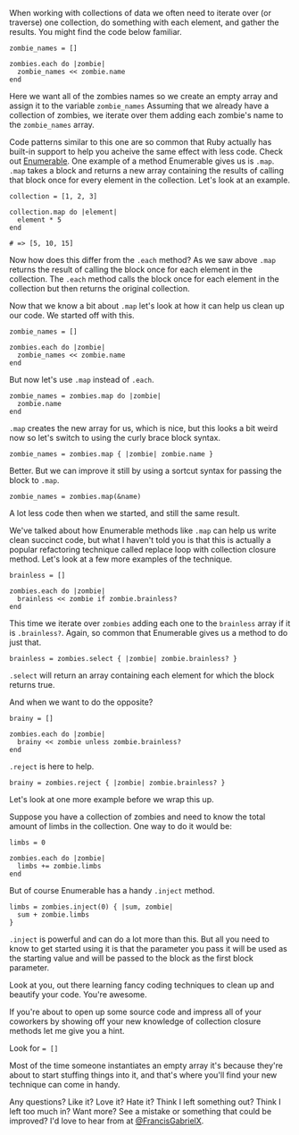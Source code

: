 
When working with collections of data we often need to iterate over (or traverse) one collection, do something with each element, and gather the results. You might find the code below familiar.

```prettyprint lang-ruby
zombie_names = []

zombies.each do |zombie|
  zombie_names << zombie.name
end
```

Here we want all of the zombies names so we create an empty array and assign it to the variable ```zombie_names``` Assuming that we already have a collection of zombies, we iterate over them adding each zombie's name to the ```zombie_names``` array.

Code patterns similar to this one are so common that Ruby actually has built-in support to help you acheive the same effect with less code. Check out [Enumerable](http://ruby-doc.org/core-1.9.3/Enumerable.html). One example of a method Enumerable gives us is ```.map```. ```.map``` takes a block and returns a new array containing the results of calling that block once for every element in the collection. Let's look at an example.

```prettyprint lang-ruby
collection = [1, 2, 3]

collection.map do |element|
  element * 5
end

# => [5, 10, 15]
```

Now how does this differ from the ```.each``` method? As we saw above ```.map``` returns the result of calling the block once for each element in the collection. The ```.each``` method calls the block once for each element in the collection but then returns the original collection.

Now that we know a bit about ```.map``` let's look at how it can help us clean up our code. We started off with this.

```prettyprint lang-ruby
zombie_names = []

zombies.each do |zombie|
  zombie_names << zombie.name
end
```

But now let's use ```.map``` instead of ```.each```.

```prettyprint lang-ruby
zombie_names = zombies.map do |zombie|
  zombie.name
end
```

 ```.map``` creates the new array for us, which is nice, but this looks a bit weird now so let's switch to using the curly brace block syntax.

```prettyprint lang-ruby
zombie_names = zombies.map { |zombie| zombie.name }
```

Better. But we can improve it still by using a sortcut syntax for passing
the block to ```.map```.

```prettyprint lang-ruby
zombie_names = zombies.map(&name)
```

A lot less code then when we started, and still the same result.

We've talked about how Enumerable methods like ```.map``` can help us write clean succinct code, but what I haven't told you is that this is actually a popular refactoring technique called replace loop with collection closure method. Let's look at a few more examples of the technique.

```prettyprint lang-ruby
brainless = []

zombies.each do |zombie|
  brainless << zombie if zombie.brainless?
end
```

This time we iterate over ```zombies``` adding each one to the ```brainless``` array if it is ```.brainless?```. Again, so common that Enumerable gives us a method to do just that.

```prettyprint lang-ruby
brainless = zombies.select { |zombie| zombie.brainless? }
```

 ```.select``` will return an array containing each element for which the
block returns true.

And when we want to do the opposite?

```prettyprint lang-ruby
brainy = []

zombies.each do |zombie|
  brainy << zombie unless zombie.brainless?
end
```

 ```.reject``` is here to help.
```prettyprint lang-ruby
brainy = zombies.reject { |zombie| zombie.brainless? }
```

Let's look at one more example before we wrap this up.

Suppose you have a collection of zombies and need to know the total amount of limbs in the collection. One way to do it would be:

```prettyprint lang-ruby
limbs = 0

zombies.each do |zombie|
  limbs += zombie.limbs
end
```

But of course Enumerable has a handy ```.inject``` method.

```prettyprint lang-ruby
limbs = zombies.inject(0) { |sum, zombie|
  sum + zombie.limbs
}
```

```.inject``` is powerful and can do a lot more than this. But all you need to know to get started using it is that the parameter you pass it will be used as the starting value and will be passed to the block as the first block parameter.

Look at you, out there learning fancy coding techniques to clean up and beautify your code. You're awesome.

If you're about to open up some source code and impress all of your coworkers by showing off your new knowledge of collection closure methods let me give you a hint.

Look for ```= []```

Most of the time someone instantiates an empty array it's because they're about to start stuffing things into it, and that's where you'll find your new technique can come in handy.


Any questions? Like it? Love it? Hate it? Think I left something out? Think I left too much in? Want more? See a mistake or something that could be improved? I'd love to hear from at [@FrancisGabrielX](https://twitter.com/FrancisGabrielX).

